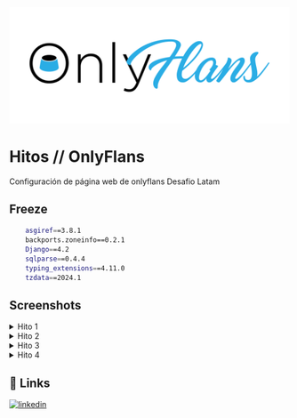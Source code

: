 ![Logo](web/static/OnlyFlans.png)


# Hitos // OnlyFlans

Configuración de página web de onlyflans Desafio Latam


## Freeze

```bash
    asgiref==3.8.1
    backports.zoneinfo==0.2.1
    Django==4.2
    sqlparse==0.4.4
    typing_extensions==4.11.0
    tzdata==2024.1
```


## Screenshots
<details>

<summary>Hito 1</summary>

![App Screenshot](Hitos-ft/Hito1-1.PNG)
![App Screenshot](Hitos-ft/Hito1-2.PNG)
![App Screenshot](Hitos-ft/Hito1-3.PNG)
![App Screenshot](Hitos-ft/Hito1-4.PNG)

</details>
<details>

<summary>Hito 2</summary>

![App Screenshot](Hitos-ft/Hito2-1.PNG)
![App Screenshot](Hitos-ft/Hito2-2.PNG)
![App Screenshot](Hitos-ft/Hito2-3.PNG)
![App Screenshot](Hitos-ft/Hito2-4.PNG)
![App Screenshot](Hitos-ft/Hito2-5.PNG)

</details>
<details>

<summary>Hito 3</summary>

![App Screenshot](Hitos-ft/Hito3-1.PNG)
![App Screenshot](Hitos-ft/Hito3-2.PNG)
![App Screenshot](Hitos-ft/Hito3-3.PNG)
![App Screenshot](Hitos-ft/Hito3-4.PNG)
![App Screenshot](Hitos-ft/Hito3-5.PNG)
![App Screenshot](Hitos-ft/Hito3-6.PNG)
![App Screenshot](Hitos-ft/Hito3-7.PNG)

</details>
<details>

<summary>Hito 4</summary>

![App Screenshot](Hitos-ft/Hito4-1.PNG)
![App Screenshot](Hitos-ft/Hito4-2.PNG)
![App Screenshot](Hitos-ft/Hito4-3.PNG)
![App Screenshot](Hitos-ft/Hito4-4.PNG)
![App Screenshot](Hitos-ft/Hito4-5.PNG)
![App Screenshot](Hitos-ft/Hito4-6.PNG)
![App Screenshot](Hitos-ft/Hito4-7.PNG)
![App Screenshot](Hitos-ft/Hito4-8.PNG)

</details>


## 🔗 Links
[![linkedin](https://img.shields.io/badge/linkedin-0A66C2?style=for-the-badge&logo=linkedin&logoColor=white)](https://www.linkedin.com/in/jj-joshua)

